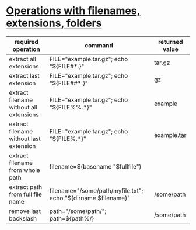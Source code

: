 # [Operations with filenames, extensions, folders](http://linux.freeideas.cz/subdom/linux/operations-with-filenames-extensions-folders/ "Permalink to Operations with filenames, extensions, folders")


| required operation                      | command                                                         | returned value |
| --------------------------------------- | --------------------------------------------------------------- | -------------- |
| extract all extensions                  | FILE="example.tar.gz"; echo "${FILE#*.}"                        | tar.gz         |
| extract last extension                  | FILE="example.tar.gz"; echo "${FILE##*.}"                       | gz             |
| extract filename without all extensions | FILE="example.tar.gz"; echo "${FILE%%.*}"                       | example        |
| extract filename without last extension | FILE="example.tar.gz"; echo "${FILE%.*}"                        | example.tar    |
| extract filename from whole path        | filename=$(basename "$fullfile")                              |                |
| extract path from full file name        | filename="/some/path/myfile.txt"; echo "$(dirname $filename)" | /some/path     |
| remove last backslash                   | path="/some/path/"; path=${path%/}                              | /some/path     |
